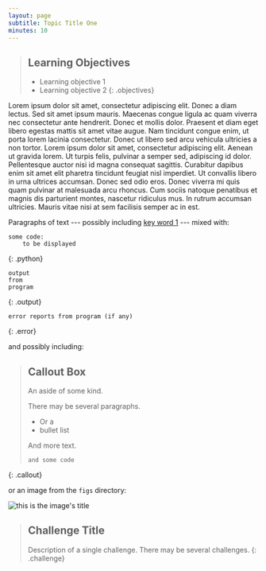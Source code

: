 ```yaml
---
layout: page
subtitle: Topic Title One
minutes: 10
---
```

> ## Learning Objectives
>
> * Learning objective 1
> * Learning objective 2
{: .objectives}

Lorem ipsum dolor sit amet, consectetur adipiscing elit. Donec a
diam lectus. Sed sit amet ipsum mauris. Maecenas congue ligula ac quam
viverra nec consectetur ante hendrerit. Donec et mollis
dolor. Praesent et diam eget libero egestas mattis sit amet vitae
augue. Nam tincidunt congue enim, ut porta lorem lacinia
consectetur. Donec ut libero sed arcu vehicula ultricies a non
tortor. Lorem ipsum dolor sit amet, consectetur adipiscing
elit. Aenean ut gravida lorem. Ut turpis felis, pulvinar a semper sed,
adipiscing id dolor. Pellentesque auctor nisi id magna consequat
sagittis. Curabitur dapibus enim sit amet elit pharetra tincidunt
feugiat nisl imperdiet. Ut convallis libero in urna ultrices
accumsan. Donec sed odio eros. Donec viverra mi quis quam pulvinar at
malesuada arcu rhoncus. Cum sociis natoque penatibus et magnis dis
parturient montes, nascetur ridiculus mus. In rutrum accumsan
ultricies. Mauris vitae nisi at sem facilisis semper ac in est.

Paragraphs of text
--- possibly including [key word 1](reference.html#key-word-1) ---
mixed with:

~~~
some code:
    to be displayed
~~~
{: .python}
~~~
output
from
program
~~~
{: .output}
~~~
error reports from program (if any)
~~~
{: .error}

and possibly including:

> ## Callout Box
>
> An aside of some kind.
>
> There may be several paragraphs.
>
> *   Or a
> *   bullet list
>
> And more text.
>
> ~~~
> and some code
> ~~~
{: .callout}

or an image from the `figs` directory:

![this is the image's title](fig/example.svg "this is the image's alt text")

> ## Challenge Title
>
> Description of a single challenge.
> There may be several challenges.
{: .challenge}
